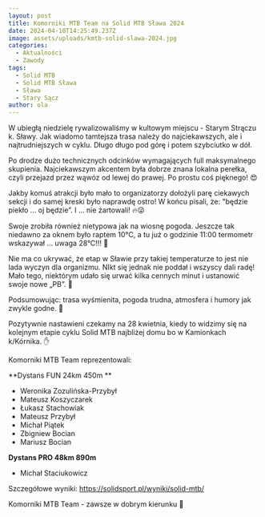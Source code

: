 ```yaml
---
layout: post
title: Komorniki MTB Team na Solid MTB Sława 2024
date: 2024-04-10T14:25:49.237Z
image: assets/uploads/kmtb-solid-slawa-2024.jpg
categories:
  - Aktualności
  - Zawody
tags:
  - Solid MTB
  - Solid MTB Sława
  - Sława
  - Stary Sącz
author: ola
---
```

W ubiegłą niedzielę rywalizowaliśmy w kultowym miejscu - Starym Strączu k. Sławy. Jak wiadomo tamtejsza trasa należy do najciekawszych, ale i najtrudniejszych w cyklu. Długo długo pod górę i potem szybciutko w dół.
<!--more-->

Po drodze dużo technicznych odcinków wymagających full maksymalnego skupienia. Najciekawszym akcentem była dobrze znana lokalna perełka, czyli przejazd przez wąwóz od lewej do prawej. Po prostu coś pięknego! 😍

Jakby komuś atrakcji było mało to organizatorzy dołożyli parę ciekawych sekcji i do samej kreski było naprawdę ostro! W końcu pisali, że: "będzie piekło … oj będzie”. I … nie żartowali! 🔥😜

Swoje zrobiła również nietypowa jak na wiosnę pogoda. Jeszcze tak niedawno za oknem było raptem 10°C, a tu już o godzinie 11:00 termometr wskazywał … uwaga 28°C!!! 🥵

Nie ma co ukrywać, że etap w Sławie przy takiej temperaturze to jest nie lada wyczyn dla organizmu. NIkt się jednak nie poddał i wszyscy dali radę! Mało tego, niektórym udało się urwać kilka cennych minut i ustanowić swoje nowe „PB”.  👏

Podsumowując: trasa wyśmienita, pogoda trudna, atmosfera i humory jak zwykle godne. 💪

Pozytywnie nastawieni czekamy na 28 kwietnia, kiedy to widzimy się na kolejnym etapie cyklu Solid MTB najbliżej domu bo w Kamionkach k/Kórnika. ✋

Komorniki MTB Team reprezentowali: 

**Dystans FUN 24km 450m **

* Weronika Zozulińska-Przybył
* Mateusz Koszyczarek 
* Łukasz Stachowiak 
* Mateusz Przybył
* Michał Piątek 
* Zbigniew Bocian 
* Mariusz Bocian 

**Dystans PRO 48km 890m**

* Michał Staciukowicz

Szczegółowe wyniki: <https://solidsport.pl/wyniki/solid-mtb/>

Komorniki MTB Team - zawsze w dobrym kierunku 🙂